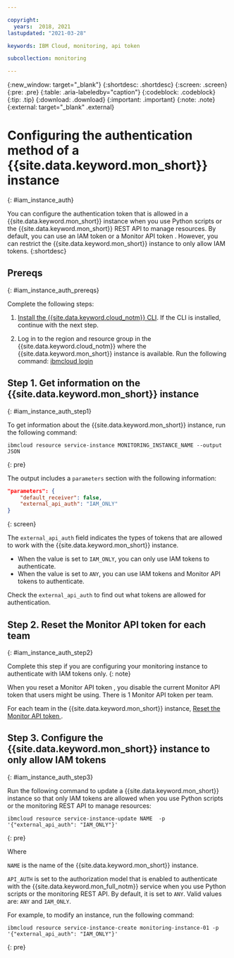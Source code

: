 ```yaml
---

copyright:
  years:  2018, 2021
lastupdated: "2021-03-28"

keywords: IBM Cloud, monitoring, api token

subcollection: monitoring

---
```


{:new_window: target="_blank"}
{:shortdesc: .shortdesc}
{:screen: .screen}
{:pre: .pre}
{:table: .aria-labeledby="caption"}
{:codeblock: .codeblock}
{:tip: .tip}
{:download: .download}
{:important: .important}
{:note: .note}
{:external: target="_blank" .external}


# Configuring the authentication method of a {{site.data.keyword.mon_short}} instance
{: #iam_instance_auth}

You can configure the authentication token that is allowed in a {{site.data.keyword.mon_short}} instance when you use Python scripts or the {{site.data.keyword.mon_short}} REST API to manage resources. By default, you can use an IAM token or a Monitor API token . However, you can restrict the {{site.data.keyword.mon_short}} instance to only allow IAM tokens.
{:shortdesc}


## Prereqs
{: #iam_instance_auth_prereqs}

Complete the following steps:

1. [Install the {{site.data.keyword.cloud_notm}} CLI](/docs/cli?topic=cli-install-ibmcloud-cli). If the CLI is installed, continue with the next step.

2. Log in to the region and resource group in the {{site.data.keyword.cloud_notm}} where the {{site.data.keyword.mon_short}} instance is available. Run the following command: [ibmcloud login](/docs/cli?topic=cli-ibmcloud_cli#ibmcloud_login)



## Step 1. Get information on the {{site.data.keyword.mon_short}} instance
{: #iam_instance_auth_step1}

To get information about the {{site.data.keyword.mon_short}} instance, run the following command:

```
ibmcloud resource service-instance MONITORING_INSTANCE_NAME --output JSON
```
{: pre}

The output includes a `parameters` section with the following information:

```json
"parameters": {
    "default_receiver": false,
    "external_api_auth": "IAM_ONLY"
}
```
{: screen}

The `external_api_auth` field indicates the types of tokens that are allowed to work with the {{site.data.keyword.mon_short}} instance.
- When the value is set to `IAM_ONLY`, you can only use IAM tokens to authenticate.
- When the value is set to `ANY`, you can use IAM tokens and Monitor API tokens to authenticate.

Check the `external_api_auth` to find out what tokens are allowed for authentication.

## Step 2. Reset the Monitor API token for each team
{: #iam_instance_auth_step2}

Complete this step if you are configuring your monitoring instance to authenticate with IAM tokens only.
{: note}

When you reset a Monitor API token , you disable the current Monitor API token that users might be using. There is 1 Monitor API token per team.

For each team in the {{site.data.keyword.mon_short}} instance, [Reset the Monitor API token ](/docs/monitoring?topic=monitoring-api_sysdig_token#api_token_reset). 

## Step 3. Configure the {{site.data.keyword.mon_short}} instance to only allow IAM tokens 
{: #iam_instance_auth_step3}

Run the following command to update a {{site.data.keyword.mon_short}} instance so that only IAM tokens are allowed when you use Python scripts or the monitoring REST API to manage resources:

```
ibmcloud resource service-instance-update NAME  -p '{"external_api_auth": "IAM_ONLY"}'
```
{: pre}

Where

`NAME` is the name of the {{site.data.keyword.mon_short}} instance.

`API_AUTH` is set to the authorization model that is enabled to authenticate with the {{site.data.keyword.mon_full_notm}} service when you use Python scripts or the monitoring REST API. By default, it is set to `ANY`. Valid values are: `ANY` and `IAM_ONLY`.

For example, to modify an instance, run the following command:

```
ibmcloud resource service-instance-create monitoring-instance-01 -p '{"external_api_auth": "IAM_ONLY"}'
```
{: pre}






